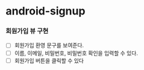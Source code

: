 # android-signup

### 회원가입 뷰 구현
- [ ] 회원가입 환영 문구를 보여준다.
- [ ] 이름, 이메일, 비밀번호, 비밀번호 확인을 입력할 수 있다.
- [ ] 회원가입 버튼을 클릭할 수 있다